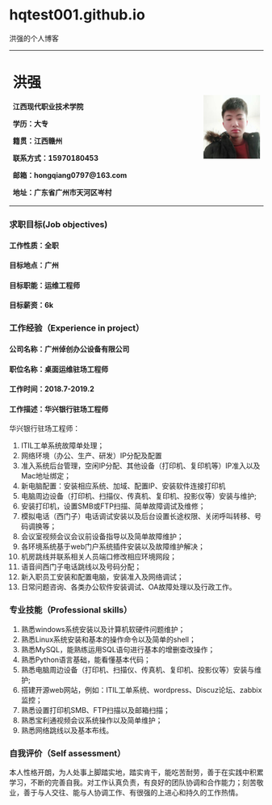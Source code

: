 # hqtest001.github.io
洪强的个人博客
<table border="0">
  <tr>
    <td width="75%">
      <h1>洪强</h1>
      <p><b>江西现代职业技术学院</b></p> <p><b>学历：大专</b></p>
	  <p><b>籍贯：江西赣州</b></p>       <p><b>联系方式：15970180453</b></p>
      <p><b>邮箱：hongqiang0797@163.com</b></p>
      <p><b>地址：广东省广州市天河区岑村</b></p>
    </td>
    <td width="25%">
      <img src="/hongqiang.jpg" width="100%">     
    </td>
  </tr>
</table>

### 求职目标(Job objectives)
#### 工作性质：全职
#### 目标地点：广州
#### 目标职能：运维工程师
#### 目标薪资：6k

### 工作经验（Experience in project）
#### 公司名称：广州倬创办公设备有限公司
#### 职位名称：桌面运维驻场工程师
#### 工作时间：2018.7-2019.2
#### 工作描述：华兴银行驻场工程师
华兴银行驻场工程师：
  1. ITIL工单系统故障单处理；
  2. 网络环境（办公、生产、研发）IP分配及配置
  3. 准入系统后台管理，空闲IP分配、其他设备（打印机、复印机等）IP准入以及Mac地址绑定；
  4. 新电脑配置：安装相应系统、加域、配置IP、安装软件连接打印机
  5. 电脑周边设备（打印机、扫描仪、传真机、复印机、投影仪等）安装与维护;
  6. 安装打印机，设置SMB或FTP扫描、简单故障调试及维修；
  7. 模拟电话（西门子）电话调试安装以及后台设置长途权限、关闭呼叫转移、号码调换等；  
  8. 会议室视频会议会议前设备指导以及简单故障维护；
  9. 各环境系统基于web门户系统插件安装以及故障维护解决；
 10. 机房跳线并联系相关人员端口修改相应环境网段；
 11. 语音间西门子电话跳线以及号码分配；
 12. 新入职员工安装和配置电脑，安装准入及网络调试；
 13. 日常问题咨询、各类办公软件安装调试、OA故障处理以及行政工作。
 
 ### 专业技能（Professional skills）
1. 熟悉windows系统安装以及计算机软硬件问题维护；
2. 熟悉Linux系统安装和基本的操作命令以及简单的shell；
3. 熟悉MySQL，能熟练运用SQL语句进行基本的增删查改操作；
4. 熟悉Python语言基础，能看懂基本代码；
5. 熟悉电脑周边设备（打印机、扫描仪、传真机、复印机、投影仪等）安装与维护;
6. 搭建开源web网站，例如：ITIL工单系统、wordpress、Discuz论坛、zabbix监控；
7. 熟悉设置打印机SMB、FTP扫描以及邮箱扫描；
8. 熟悉宝利通视频会议系统操作以及简单维护；
9. 熟悉网络跳线以及基本布线。

### 自我评价（Self assessment）
本人性格开朗，为人处事上脚踏实地，踏实肯干，能吃苦耐劳，善于在实践中积累学习，不断的完善自我。对工作认真负责，有良好的团队协调和合作能力；刻苦敬业，善于与人交往、能与人协调工作、有很强的上进心和持久的工作热情。




